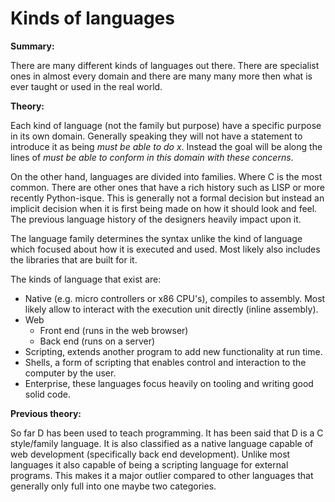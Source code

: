 # Kinds of languages
**Summary:**

There are many different kinds of languages out there. There are specialist ones in almost every domain and there are many many more then what is ever taught or used in the real world.

**Theory:**

Each kind of language (not the family but purpose) have a specific purpose in its own domain. Generally speaking they will not have a statement to introduce it as being *must be able to do x*. Instead the goal will be along the lines of *must be able to conform in this domain with these concerns*.

On the other hand, languages are divided into families. Where C is the most common. There are other ones that have a rich history such as LISP or more recently Python-isque. This is generally not a formal decision but instead an implicit decision when it is first being made on how it should look and feel. The previous language history of the designers heavily impact upon it.

The language family determines the syntax unlike the kind of language which focused about how it is executed and used. Most likely also includes the libraries that are built for it.

The kinds of language that exist are:

* Native (e.g. micro controllers or x86 CPU's), compiles to assembly. Most likely allow to interact with the execution unit directly (inline assembly).
* Web
	* Front end (runs in the web browser)
	* Back end (runs on a server)
* Scripting, extends another program to add new functionality at run time.
* Shells, a form of scripting that enables control and interaction to the computer by the user.
* Enterprise, these languages focus heavily on tooling and writing good solid code.

**Previous theory:**

So far D has been used to teach programming. It has been said that D is a C style/family language. It is also classified as a native language capable of web development (specifically back end development). Unlike most languages it also capable of being a scripting language for external programs.
This makes it a major outlier compared to other languages that generally only full into one maybe two categories.